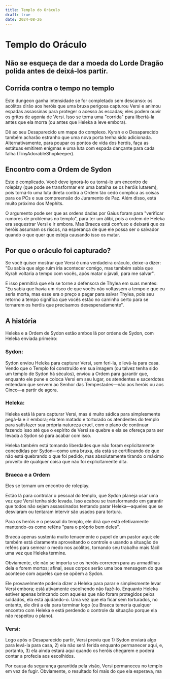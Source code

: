 ```yaml
---
title: Templo do Oráculo
draft: true
date: 2024-08-26
---
```


# Templo do Oráculo

## Não se esqueça de dar a moeda do Lorde Dragão polida antes de deixá-los partir.

## Corrida contra o tempo no templo

Este dungeon ganha intensidade se for completado sem descanso: os acólitos dirão aos heróis que uma bruxa perigosa capturou Versi e animou espadas assassinas para proteger o acesso às escadas; eles podem ouvir os gritos de agonia de Versi. Isso se torna uma "corrida" para libertá-la antes que ela morra (ou antes que Heleka a leve embora).

Dê ao seu Desaparecido um mapa do complexo. Kyrah e o Desaparecido também acharão estranho que uma nova porta tenha sido adicionada. Alternativamente, para poupar os pontos de vida dos heróis, faça as estátuas emitirem enigmas e uma luta com espada dançante para cada falha (TinyAdorableShopkeeper).

## Encontro com a Ordem de Sydon

Este é complicado. Você deve ignorá-lo ou torná-lo um encontro de roleplay (que pode se transformar em uma batalha se os heróis lutarem), pois torná-lo uma luta direta contra a Ordem tão cedo complica as coisas para os PCs e sua compreensão do Juramento de Paz. Além disso, está muito próximo dos Mephits.

O argumento pode ser que as ordens dadas por Gaius foram para "verificar rumores de problemas no templo", para ter um álibi, pois a ordem de Heleka era sequestrar Versi e ir embora. Mas Braeca está confuso e deixará que os heróis assumam os riscos, na esperança de que ele possa ser o salvador quando o que quer que esteja causando isso os matar.

## Por que o oráculo foi capturado?

Se você quiser mostrar que Versi é uma verdadeira oráculo, deixe-a dizer: "Eu sabia que algo ruim iria acontecer comigo, mas também sabia que Kyrah voltaria a tempo com vocês, após matar o javali, para me salvar".

E isso permitirá que ela se torne a defensora de Thylea em suas mentes: "Eu sabia que havia um risco de que vocês não voltassem a tempo e que eu seria morta, mas esse era o preço a pagar para salvar Thylea, pois seu retorno a tempo significa que vocês estão no caminho certo para se tornarem os heróis que precisamos desesperadamente".

## A história 
Heleka e a Ordem de Sydon estão ambos lá por ordens de Sydon, com Heleka enviada primeiro:

### Sydon:
Sydon enviou Heleka para capturar Versi, sem feri-la, e levá-la para casa. Vendo que o Templo foi construído em sua imagem (ou talvez tenha sido um templo de Sydon há séculos), enviou a Ordem para garantir que, enquanto ele pune e coloca Versi em seu lugar, os atendentes e sacerdotes entendam que servem ao Senhor das Tempestades—não aos heróis ou aos Cinco—a partir de agora.

### Heleka:
Heleka está lá para capturar Versi, mas é muito sádica para simplesmente pegá-la e ir embora; ela tem matado e torturado os atendentes do templo para satisfazer sua própria natureza cruel, com o plano de continuar fazendo isso até que o espírito de Versi se quebre e ela se ofereça para ser levada a Sydon só para acabar com isso.

Heleka também está tomando liberdades que não foram explicitamente concedidas por Sydon—como uma bruxa, ela está se certificando de que não está quebrando o que foi pedido, mas absolutamente tirando o máximo proveito de qualquer coisa que não foi explicitamente dita.

### Braeca e a Ordem

Eles se tornam um encontro de roleplay.

Estão lá para controlar o pessoal do templo, que Sydon planeja usar uma vez que Versi tenha sido levada. Isso acabou se transformando em garantir que todos não sejam assassinados tentando parar Heleka—aqueles que se desviaram ou tentaram intervir são usados para tortura.

Para os heróis e o pessoal do templo, ele dirá que está efetivamente mantendo-os como reféns "para o próprio bem deles".

Braeca apenas sustenta muito tenuemente o papel de um pastor aqui; ele também está claramente aproveitando o controle e usando a situação de reféns para semear o medo nos acólitos, tornando seu trabalho mais fácil uma vez que Heleka termine.

Obviamente, ele não se importa se os heróis correrem para as armadilhas dela e forem mortos; afinal, seus corpos serão uma boa mensagem do que acontece com aqueles que se opõem a Sydon.

Ele provavelmente poderia dizer a Heleka para parar e simplesmente levar Versi embora; está ativamente escolhendo não fazê-lo. Enquanto Heleka estiver apenas brincando com aqueles que não foram protegidos pelos soldados, ela está ajudando-o. Uma vez que ela ficar sem torturados, no entanto, ele dirá a ela para terminar logo (ou Braeca temeria qualquer encontro com Heleka e está perdendo o controle da situação porque ela não respeitou o plano).

### Versi:
Logo após o Desaparecido partir, Versi previu que 1) Sydon enviará algo para levá-la para casa, 2) ela não será ferida enquanto permanecer aqui, e, portanto, 3) ela ainda estará aqui quando os heróis chegarem e poderá contar a profecia aos escolhidos.

Por causa da segurança garantida pela visão, Versi permaneceu no templo em vez de fugir. Obviamente, o resultado foi mais do que ela esperava, ma
